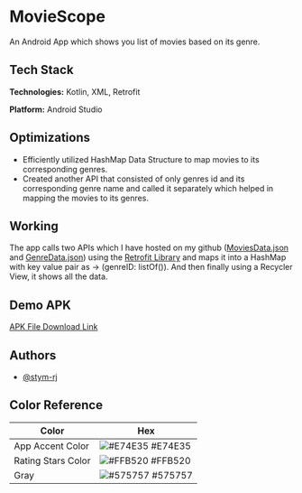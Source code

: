 
# MovieScope

An Android App which shows you list of movies based on its genre.


## Tech Stack

**Technologies:** Kotlin, XML, Retrofit

**Platform:** Android Studio


## Optimizations

* Efficiently utilized HashMap Data Structure to map movies to its corresponding genres.
* Created another API that consisted of only genres id and its corresponding genre name and called it separately which helped in mapping the movies to its genres.

## Working

The app calls two APIs which I have hosted on my github ([MoviesData.json][2] and [GenreData.json][3]) using the [Retrofit Library][1] and maps it into a HashMap with key value pair as -> (genreID: listOf<MoviesData>()).
And then finally using a Recycler View, it shows all the data.




[1]: https://github.com/square/retrofit
[2]: https://github.com/stym-rj/MovieScope/blob/master/moviesData.json
[3]: https://github.com/stym-rj/MovieScope/blob/master/genreData.json
[4]: https://drive.google.com/file/d/1ITvhlcI0BeRKQKxWTmiRR8weA7MGdndz/view?usp=sharing
## Demo APK

[APK File Download Link][4]


## Authors

- [@stym-rj](https://www.github.com/stym-rj)

## Color Reference

| Color             | Hex                                                                |
| ----------------- | ------------------------------------------------------------------ |
| App Accent Color | ![#E74E35](https://via.placeholder.com/10/E74E35?text=+) #E74E35 |
| Rating Stars Color | ![#FFB520](https://via.placeholder.com/10/FFB520?text=+) #FFB520 |
| Gray | ![#575757](https://via.placeholder.com/10/575757?text=+) #575757 |


